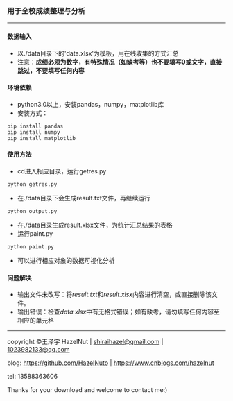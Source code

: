 ### 用于全校成绩整理与分析

----

#### 数据输入

* 以./data目录下的'data.xlsx'为模板，用在线收集的方式汇总
* 注意：**成绩必须为数字，有特殊情况（如缺考等）也不要填写0或文字，直接跳过，不要填写任何内容**

#### 环境依赖

* python3.0以上，安装pandas，numpy，matplotlib库
* 安装方式：

```
pip install pandas
pip install numpy
pip install matplotlib
```



#### 使用方法

* cd进入相应目录，运行getres.py

```
python getres.py
```

* 在./data目录下会生成result.txt文件，再继续运行

```
python output.py
```

* 在./data目录生成result.xlsx文件，为统计汇总结果的表格
* 运行paint.py

```
python paint.py
```

* 可以进行相应对象的数据可视化分析



#### 问题解决

* 输出文件未改写：将*result.txt*和*result.xlsx*内容进行清空，或直接删除该文件。
* 输出错误：检查*data.xlsx*中有无格式错误；如有缺考，请勿填写任何内容至相应的单元格



----

copyright ©王泽宇 HazelNut | shiraihazel@gmail.com | 1023982133@qq.com

blog: https://github.com/HazelNuto | https://www.cnblogs.com/hazelnut

tel: 13588363606

Thanks for your download and welcome to contact me:)

